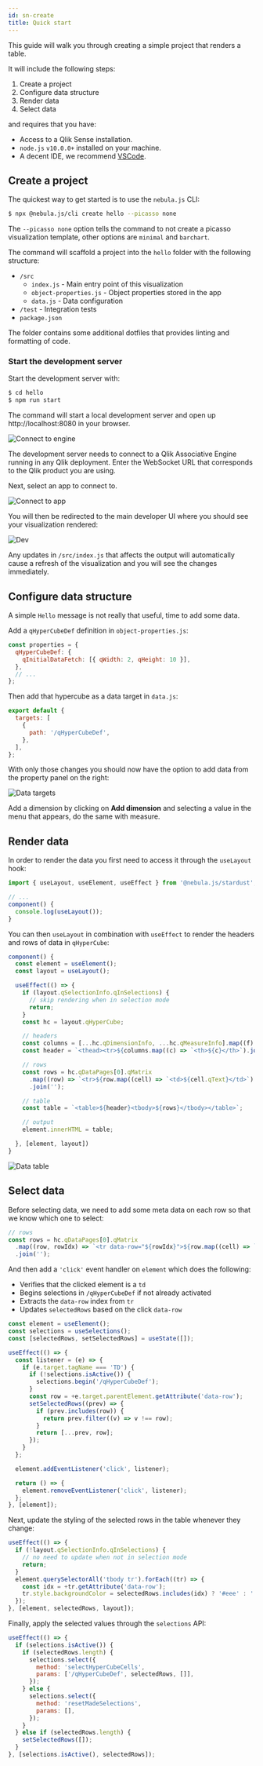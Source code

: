 ```yaml
---
id: sn-create
title: Quick start
---
```


This guide will walk you through creating a simple project that renders a table.

It will include the following steps:

1. Create a project
1. Configure data structure
1. Render data
1. Select data

and requires that you have:

- Access to a Qlik Sense installation.
- `node.js` `v10.0.0+` installed on your machine.
- A decent IDE, we recommend [VSCode](https://code.visualstudio.com/).

## Create a project

The quickest way to get started is to use the `nebula.js` CLI:

```bash
$ npx @nebula.js/cli create hello --picasso none
```

The `--picasso none` option tells the command to not create a picasso visualization template, other options are `minimal` and `barchart`.

The command will scaffold a project into the `hello` folder with the following structure:

- `/src`
  - `index.js` - Main entry point of this visualization
  - `object-properties.js` - Object properties stored in the app
  - `data.js` - Data configuration
- `/test` - Integration tests
- `package.json`

The folder contains some additional dotfiles that provides linting and formatting of code.

### Start the development server

Start the development server with:

```bash
$ cd hello
$ npm run start
```

The command will start a local development server and open up http://localhost:8080 in your browser.

![Connect to engine](./assets/hub-connect.png)

The development server needs to connect to a Qlik Associative Engine running in any Qlik deployment. Enter the WebSocket URL that corresponds to the Qlik product you are using.

Next, select an app to connect to.

![Connect to app](./assets/hub-app.png)

You will then be redirected to the main developer UI where you should see your visualization rendered:

![Dev](./assets/hub-dev.png)

Any updates in `/src/index.js` that affects the output will automatically cause a refresh of the visualization and you will see the changes immediately.

## Configure data structure

A simple `Hello` message is not really that useful, time to add some data.

Add a `qHyperCubeDef` definition in `object-properties.js`:

```js
const properties = {
  qHyperCubeDef: {
    qInitialDataFetch: [{ qWidth: 2, qHeight: 10 }],
  },
  // ...
};
```

Then add that hypercube as a data target in `data.js`:

```js
export default {
  targets: [
    {
      path: '/qHyperCubeDef',
    },
  ],
};
```

With only those changes you should now have the option to add data from the property panel on the right:

![Data targets](./assets/tutorial-data-targets.png)

Add a dimension by clicking on **Add dimension** and selecting a value in the menu that appears, do the same with measure.

## Render data

In order to render the data you first need to access it through the `useLayout` hook:

```js
import { useLayout, useElement, useEffect } from '@nebula.js/stardust';

// ...
component() {
  console.log(useLayout());
}
```

You can then `useLayout` in combination with `useEffect` to render the headers and rows of data in `qHyperCube`:

```js
component() {
  const element = useElement();
  const layout = useLayout();

  useEffect(() => {
    if (layout.qSelectionInfo.qInSelections) {
      // skip rendering when in selection mode
      return;
    }
    const hc = layout.qHyperCube;

    // headers
    const columns = [...hc.qDimensionInfo, ...hc.qMeasureInfo].map((f) => f.qFallbackTitle);
    const header = `<thead><tr>${columns.map((c) => `<th>${c}</th>`).join('')}</tr></thead>`;

    // rows
    const rows = hc.qDataPages[0].qMatrix
      .map((row) => `<tr>${row.map((cell) => `<td>${cell.qText}</td>`).join('')}</tr>`)
      .join('');

    // table
    const table = `<table>${header}<tbody>${rows}</tbody></table>`;

    // output
    element.innerHTML = table;

  }, [element, layout])
}
```

![Data table](./assets/tutorial-table.png)

## Select data

Before selecting data, we need to add some meta data on each row so that we know which one to select:

```js
// rows
const rows = hc.qDataPages[0].qMatrix
  .map((row, rowIdx) => `<tr data-row="${rowIdx}">${row.map((cell) => `<td>${cell.qText}</td>`).join('')}</tr>`)
  .join('');
```

And then add a `'click'` event handler on `element` which does the following:

- Verifies that the clicked element is a `td`
- Begins selections in `/qHyperCubeDef` if not already activated
- Extracts the `data-row` index from `tr`
- Updates `selectedRows` based on the click `data-row`

```js
const element = useElement();
const selections = useSelections();
const [selectedRows, setSelectedRows] = useState([]);

useEffect(() => {
  const listener = (e) => {
    if (e.target.tagName === 'TD') {
      if (!selections.isActive()) {
        selections.begin('/qHyperCubeDef');
      }
      const row = +e.target.parentElement.getAttribute('data-row');
      setSelectedRows((prev) => {
        if (prev.includes(row)) {
          return prev.filter((v) => v !== row);
        }
        return [...prev, row];
      });
    }
  };

  element.addEventListener('click', listener);

  return () => {
    element.removeEventListener('click', listener);
  };
}, [element]);
```

Next, update the styling of the selected rows in the table whenever they change:

```js
useEffect(() => {
  if (!layout.qSelectionInfo.qInSelections) {
    // no need to update when not in selection mode
    return;
  }
  element.querySelectorAll('tbody tr').forEach((tr) => {
    const idx = +tr.getAttribute('data-row');
    tr.style.backgroundColor = selectedRows.includes(idx) ? '#eee' : '';
  });
}, [element, selectedRows, layout]);
```

Finally, apply the selected values through the `selections` API:

```js
useEffect(() => {
  if (selections.isActive()) {
    if (selectedRows.length) {
      selections.select({
        method: 'selectHyperCubeCells',
        params: ['/qHyperCubeDef', selectedRows, []],
      });
    } else {
      selections.select({
        method: 'resetMadeSelections',
        params: [],
      });
    }
  } else if (selectedRows.length) {
    setSelectedRows([]);
  }
}, [selections.isActive(), selectedRows]);
```
